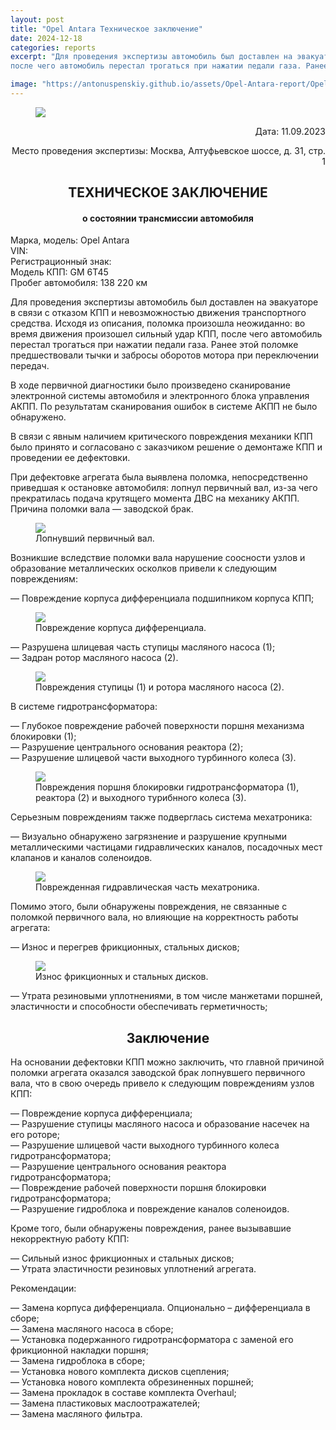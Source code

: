 ```yaml
---
layout: post
title: "Opel Antara Техническое заключение"
date: 2024-12-18
categories: reports
excerpt: "Для проведения экспертизы автомобиль был доставлен на эвакуаторе в связи с отказом КПП и невозможностью движения транспортного средства. Исходя из описания, поломка произошла неожиданно: во время движения произошел сильный удар КПП,
после чего автомобиль перестал трогаться при нажатии педали газа. Ранее этой поломке предшествовали тычки и забросы оборотов мотора при переключении передач."

image: "https://antonuspenskiy.github.io/assets/Opel-Antara-report/Opel-Antara-car-photo.jpg"
---
```


<link rel="stylesheet" href="https://antonuspenskiy.github.io/assets/style.css">

<div class="article-container">

<figure>
  <img src="https://antonuspenskiy.github.io/assets/CTT-header.jpg">
</figure>

<p align="right">Дата: 11.09.2023</p>
<p align="right">Место проведения экспертизы: Москва, Алтуфьевское шоссе, д. 31, стр. 1</p>

<h2 align="center">ТЕХНИЧЕСКОЕ ЗАКЛЮЧЕНИЕ</h2>
<h4 align="center">о состоянии трансмиссии автомобиля</h4>

<p>
Марка, модель: Opel Antara<br/>
VIN:<br/>
Регистрационный знак:<br/>
Модель КПП: GM 6T45<br/>
Пробег автомобиля: 138 220 км<br/>
</p>

<p>Для проведения экспертизы автомобиль был доставлен на эвакуаторе в связи с отказом КПП и невозможностью движения транспортного средства. Исходя из описания, поломка произошла неожиданно: во время движения произошел сильный удар КПП,
после чего автомобиль перестал трогаться при нажатии педали газа. Ранее этой поломке предшествовали тычки и забросы оборотов мотора при переключении передач.</p>

<p>В ходе первичной диагностики было произведено сканирование электронной системы автомобиля и электронного блока управления АКПП. По результатам сканирования ошибок в системе АКПП не было обнаружено.</p>

<p>В связи с явным наличием критического повреждения механики КПП было принято и согласовано с заказчиком решение о демонтаже КПП и проведении ее дефектовки.</p>

<p>При дефектовке агрегата была выявлена поломка, непосредственно приведшая к остановке автомобиля: лопнул первичный вал, из-за чего прекратилась подача крутящего момента ДВС на механику АКПП. Причина поломки вала — заводской брак.</p>

<figure>
  <img src="https://antonuspenskiy.github.io/assets/Opel-Antara-report/Opel-Antara-Shaft-broken.jpg">
  <figcaption>Лопнувший первичный вал.</figcaption>
</figure>

<p>Возникшие вследствие поломки вала нарушение соосности узлов и образование металлических осколков привели к следующим повреждениям:</p>

<p>— Повреждение корпуса дифференциала подшипником корпуса КПП;</p>

<figure>
  <img src="https://antonuspenskiy.github.io/assets/Opel-Antara-report/Opel-Antara-diff.jpg">
  <figcaption>Повреждение корпуса дифференциала.</figcaption>
</figure>

<p>
— Разрушена шлицевая часть ступицы масляного насоса (1);<br/>
— Задран ротор масляного насоса (2).<br/>
</p>

<figure>
  <img src="https://antonuspenskiy.github.io/assets/Opel-Antara-report/Opel-Antara-pump.jpg">
  <figcaption>Повреждения ступицы (1) и ротора масляного насоса (2).</figcaption>
</figure>

<p>В системе гидротрансформатора:</p> 

<p>
— Глубокое повреждение рабочей поверхности поршня механизма блокировки (1);<br/>
— Разрушение центрального основания реактора (2);<br/>
— Разрушение шлицевой части выходного турбинного колеса (3).<br/>
</p>

<figure>
  <img src="https://antonuspenskiy.github.io/assets/Opel-Antara-report/Opel-Antara-TQ.jpg">
  <figcaption>Повреждения поршня блокировки гидротрансформатора (1), реактора (2) и выходного турибнного колеса (3).</figcaption>
</figure>

<p>Серьезным повреждениям также подверглась система мехатроника:</p>

<p>— Визуально обнаружено загрязнение и разрушение крупными металлическими частицами гидравлических каналов, посадочных мест клапанов и каналов соленоидов.</p>

<figure>
  <img src="https://antonuspenskiy.github.io/assets/Opel-Antara-report/Opel-Antara-valve-body.jpg">
  <figcaption>Поврежденная гидравлическая часть мехатроника.</figcaption>
</figure>

<p>Помимо этого, были обнаружены повреждения, не связанные с поломкой первичного вала, но влияющие на корректность работы агрегата:</p>

<p>— Износ и перегрев фрикционных, стальных дисков;</p>

<figure>
  <img src="https://antonuspenskiy.github.io/assets/Opel-Antara-report/Opel-Antara-plates-wearout.jpg">
  <figcaption>Износ фрикционных и стальных дисков.</figcaption>
</figure>

<p>— Утрата резиновыми уплотнениями, в том числе манжетами поршней, эластичности и способности обеспечивать герметичность;</p>

<h2 align="center">Заключение</h2>

<p>На основании дефектовки КПП можно заключить, что главной причиной поломки агрегата оказался заводской брак лопнувшего первичного вала, что в свою очередь привело к следующим повреждениям узлов КПП:</p>

<p>
— Повреждение корпуса дифференциала;<br/>
— Разрушение ступицы масляного насоса и образование насечек на его роторе;<br/>
— Разрушение шлицевой части выходного турбинного колеса гидротрансформатора;<br/>
— Разрушение центрального основания реактора гидротрансформатора;<br/>
— Повреждение рабочей поверхности поршня блокировки гидротрансформатора;<br/>
— Разрушение гидроблока и повреждение каналов соленоидов.<br/>
</p>

<p>Кроме того, были обнаружены повреждения, ранее вызывавшие некорректную работу КПП:</p>

<p>
— Сильный износ фрикционных и стальных дисков;<br/>
— Утрата эластичности резиновых уплотнений агрегата.<br/>
</p>

<p>Рекомендации:</p>

<p>
— Замена корпуса дифференциала. Опционально – дифференциала в сборе;<br/>
— Замена масляного насоса в сборе;<br/>
— Установка подержанного гидротрансформатора с заменой его фрикционной накладки поршня;<br/>
— Замена гидроблока в сборе;<br/>
— Установка нового комплекта дисков сцепления;<br/>
— Установка нового комплекта обрезиненных поршней;<br/>
— Замена прокладок в составе комплекта Overhaul;<br/>
— Замена пластиковых маслоотражателей;<br/>
— Замена масляного фильтра.<br/>
</p>

</div>

